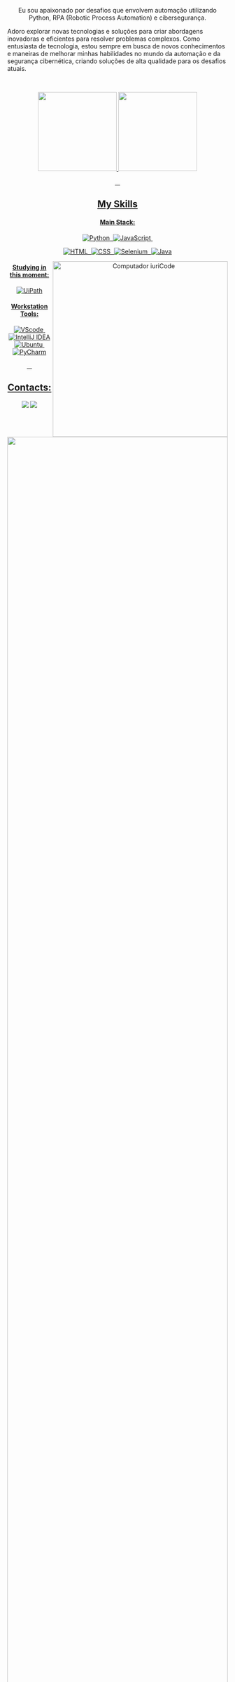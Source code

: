 
<img align="center" style="margin-bottom:100px" width=100%  />
&nbsp;&nbsp;&nbsp;

<p align="center">Eu sou apaixonado por desafios que envolvem automação utilizando Python, RPA (Robotic Process Automation) e cibersegurança. 
 
 Adoro explorar novas tecnologias e soluções para criar abordagens inovadoras e eficientes para resolver problemas complexos. Como entusiasta de tecnologia, estou sempre em busca de novos conhecimentos e maneiras de melhorar minhas habilidades no mundo da automação e da segurança cibernética, criando soluções de alta qualidade para os desafios atuais.</p>&nbsp;

<div  align="center" style="margin-bottom:100px">
  <a href="https://github.com/nataliak-kikuti">
  <img height="180em" src="https://github-readme-stats.vercel.app/api?username=nataliak-kikuti&show_icons=true&theme=omni&include_all_commits=true&count_private=true"/>
  <img height="180em" src="https://github-readme-stats.vercel.app/api/top-langs/?username=nataliak-kikuti&layout=compact&langs_count=7&theme=omni"/>

 <div>
  <a href="https://github.com/nataliak-kikuti"
</div>
 </div>
 
 &nbsp;
 &nbsp;



## My Skills

#### Main Stack:

![Python](https://img.shields.io/badge/Python-14354C?style=for-the-badge&logo=python&logoColor=white)&nbsp;
![JavaScript](https://img.shields.io/badge/JavaScript-F7DF1E?style=for-the-badge&logo=javascript&logoColor=black)&nbsp;
 
![HTML](https://img.shields.io/badge/HTML5-E34F26?style=for-the-badge&logo=html5&logoColor=white)&nbsp;
![CSS](https://img.shields.io/badge/CSS3-1572B6?style=for-the-badge&logo=css3&logoColor=white)&nbsp;
![Selenium](https://img.shields.io/badge/Selenium-43B02A?style=for-the-badge&logo=selenium&logoColor=white)&nbsp;
![Java](https://img.shields.io/badge/Java-007396?style=for-the-badge&logo=java&logoColor=white)




<img src="https://raw.githubusercontent.com/MicaelliMedeiros/micaellimedeiros/master/image/computer-illustration.png" min-width="400px" max-width="400px" width="400px" align="right" alt="Computador iuriCode">

#### Studying in this moment:

![UiPath](https://img.shields.io/badge/UiPath-00BFFF?style=for-the-badge&logo=uipath&logoColor=white)

#### Workstation Tools:

![VScode](https://img.shields.io/badge/vscode-4285F4?style=for-the-badge&logo=vscode&logoColor=white)&nbsp;
![IntelliJ IDEA](https://img.shields.io/badge/IntelliJ%20IDEA-000000?style=for-the-badge&logo=intellij-idea&logoColor=white)
![Ubuntu](https://img.shields.io/badge/Ubuntu-E95420?style=for-the-badge&logo=ubuntu&logoColor=white)&nbsp;
![PyCharm](https://img.shields.io/badge/PyCharm-000000?style=for-the-badge&logo=pycharm&logoColor=white)

&nbsp;
&nbsp;

## Contacts:

<div> 
<a href = "mailto:nataliakikuti@gmail.com"> <img src="https://img.shields.io/badge/-Gmail-%23333?style=for-the-badge&logo=gmail&logoColor=white" target="_blank"></a>
<a href="https://www.linkedin.com/in/nataliakikuti/" target="_blank"><img src="https://img.shields.io/badge/-LinkedIn-%230077B5?style=for-the-badge&logo=linkedin&logoColor=white"  target="_blank"></a> 
</div>&nbsp;&nbsp;
 

  
  
<img width=100% src="https://capsule-render.vercel.app/api?type=waving&color=8F0D87&height=120&section=footer"/>
